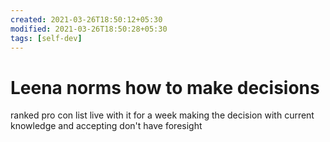 ```yaml
---
created: 2021-03-26T18:50:12+05:30
modified: 2021-03-26T18:50:28+05:30
tags: [self-dev]
---
```


# Leena norms how to make decisions

ranked pro con list
live with it for a week
making the decision with current knowledge and accepting don't have foresight
